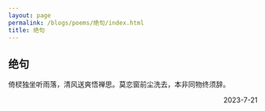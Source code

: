 ```yaml
---
layout: page
permalink: /blogs/poems/绝句/index.html
title: 绝句
---
```


## 绝句


倚棂独坐听雨落，清风送爽悟禅思。莫恋窗前尘洗去，本非同物终须辞。

<p align="right">2023-7-21</p>
